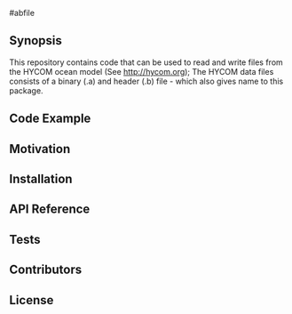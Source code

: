 #abfile

## Synopsis

This repository contains code that can be used to read and write files from the HYCOM ocean model (See http://hycom.org); The HYCOM data files consists of a binary (.a) and header (.b) file - which also gives name to this package.


## Code Example


## Motivation


## Installation


## API Reference


## Tests


## Contributors


## License

